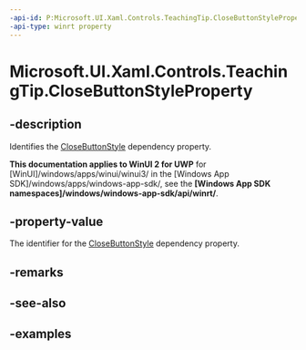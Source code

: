 ```yaml
---
-api-id: P:Microsoft.UI.Xaml.Controls.TeachingTip.CloseButtonStyleProperty
-api-type: winrt property
---
```


# Microsoft.UI.Xaml.Controls.TeachingTip.CloseButtonStyleProperty

<!--
public static Windows.UI.Xaml.DependencyProperty CloseButtonStyleProperty { get; }
-->

## -description

Identifies the [CloseButtonStyle](teachingtip_closebuttonstyle.md) dependency property.

**This documentation applies to WinUI 2 for UWP** for [WinUI]/windows/apps/winui/winui3/ in the [Windows App SDK]/windows/apps/windows-app-sdk/, see the **[Windows App SDK namespaces]/windows/windows-app-sdk/api/winrt/**.

## -property-value

The identifier for the [CloseButtonStyle](teachingtip_closebuttonstyle.md) dependency property.

## -remarks

## -see-also

## -examples

